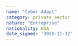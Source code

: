 ```yaml
---
name: "Cyber Adapt"
category: private_sector
nature: "Entreprise"
nationality: USA
date_signed: '2018-11-12'
---
```

    